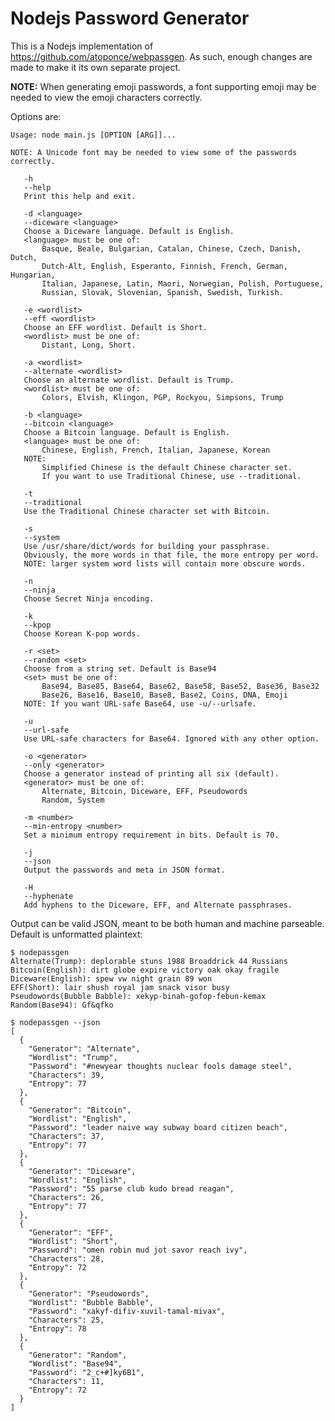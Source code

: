 # Nodejs Password Generator

This is a Nodejs implementation of https://github.com/atoponce/webpassgen. As
such, enough changes are made to make it its own separate project.

**NOTE:** When generating emoji passwords, a font supporting emoji may be needed
to view the emoji characters correctly.

Options are:

    Usage: node main.js [OPTION [ARG]]...

    NOTE: A Unicode font may be needed to view some of the passwords correctly.

       -h
       --help
	   Print this help and exit.

       -d <language>
       --diceware <language>
	   Choose a Diceware language. Default is English.
	   <language> must be one of:
	       Basque, Beale, Bulgarian, Catalan, Chinese, Czech, Danish, Dutch,
	       Dutch-Alt, English, Esperanto, Finnish, French, German, Hungarian,
	       Italian, Japanese, Latin, Maori, Norwegian, Polish, Portuguese,
	       Russian, Slovak, Slovenian, Spanish, Swedish, Turkish.

       -e <wordlist>
       --eff <wordlist>
	   Choose an EFF wordlist. Default is Short.
	   <wordlist> must be one of:
	       Distant, Long, Short.

       -a <wordlist>
       --alternate <wordlist>
	   Choose an alternate wordlist. Default is Trump.
	   <wordlist> must be one of:
	       Colors, Elvish, Klingon, PGP, Rockyou, Simpsons, Trump

       -b <language>
       --bitcoin <language>
	   Choose a Bitcoin language. Default is English.
	   <language> must be one of:
	       Chinese, English, French, Italian, Japanese, Korean
	   NOTE:
	       Simplified Chinese is the default Chinese character set.
	       If you want to use Traditional Chinese, use --traditional.

       -t
       --traditional
	   Use the Traditional Chinese character set with Bitcoin.

       -s
       --system
	   Use /usr/share/dict/words for building your passphrase.
	   Obviously, the more words in that file, the more entropy per word.
	   NOTE: larger system word lists will contain more obscure words.

       -n
       --ninja
	   Choose Secret Ninja encoding.

       -k
       --kpop
	   Choose Korean K-pop words.

       -r <set>
       --random <set>
	   Choose from a string set. Default is Base94
	   <set> must be one of:
	       Base94, Base85, Base64, Base62, Base58, Base52, Base36, Base32
	       Base26, Base16, Base10, Base8, Base2, Coins, DNA, Emoji
	   NOTE: If you want URL-safe Base64, use -u/--urlsafe.

       -u
       --url-safe
	   Use URL-safe characters for Base64. Ignored with any other option.

       -o <generator>
       --only <generator>
	   Choose a generator instead of printing all six (default).
	   <generator> must be one of:
	       Alternate, Bitcoin, Diceware, EFF, Pseudowords
	       Random, System

       -m <number>
       --min-entropy <number>
	   Set a minimum entropy requirement in bits. Default is 70.

       -j
       --json
	   Output the passwords and meta in JSON format.

       -H
       --hyphenate
	   Add hyphens to the Diceware, EFF, and Alternate passphrases.
    
Output can be valid JSON, meant to be both human and machine parseable. Default
is unformatted plaintext:

    $ nodepassgen
    Alternate(Trump): deplorable stuns 1988 Broaddrick 44 Russians
    Bitcoin(English): dirt globe expire victory oak okay fragile
    Diceware(English): spew vw night grain 89 won
    EFF(Short): lair shush royal jam snack visor busy
    Pseudowords(Bubble Babble): xekyp-binah-gofop-febun-kemax
    Random(Base94): Gf&qfko

    $ nodepassgen --json
    [
      {
        "Generator": "Alternate",
        "Wordlist": "Trump",
        "Password": "#newyear thoughts nuclear fools damage steel",
        "Characters": 39,
        "Entropy": 77
      },
      {
        "Generator": "Bitcoin",
        "Wordlist": "English",
        "Password": "leader naive way subway board citizen beach",
        "Characters": 37,
        "Entropy": 77
      },
      {
        "Generator": "Diceware",
        "Wordlist": "English",
        "Password": "55 parse club kudo bread reagan",
        "Characters": 26,
        "Entropy": 77
      },
      {
        "Generator": "EFF",
        "Wordlist": "Short",
        "Password": "omen robin mud jot savor reach ivy",
        "Characters": 28,
        "Entropy": 72
      },
      {
        "Generator": "Pseudowords",
        "Wordlist": "Bubble Babble",
        "Password": "xakyf-difiv-xuvil-tamal-mivax",
        "Characters": 25,
        "Entropy": 78
      },
      {
        "Generator": "Random",
        "Wordlist": "Base94",
        "Password": "2_c+#]ky6B1",
        "Characters": 11,
        "Entropy": 72
      }
    ]
